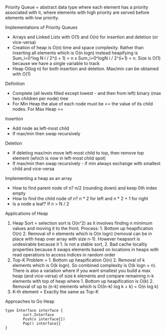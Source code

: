 Priority Queue = abstract data type where each element has a priority associated with it, where elements with high priority are served before elements with low priority.

Implementations of Priority Queues
* Arrays and Linked Lists with O(1) and O(n) for insertion and deletion (or vice-versa)
* Creation of heap is O(n) time and space complexity. Rather than inserting all elements which is O(n logn) instead heapifying is Sum_i=0^log N i / 2^(i + 1) = n x Sum_i=0^logN i / 2^(i+1) = n. Size is O(1) because we have a single variable to track
* Heap O(log n) for both insertion and deletion. Max/min can be obtained with O(1)

Definition
* Complete (all levels filled except lowest - and then from left) binary (max two children per node) tree
* For Min Heap the alue of each node must be <= the value of its child nodes. For Max Heap >=

Insertion 
* Add node as left-most child
* If max/min then swap recursively

Deletion
* If deleting max/min move left-most child to top, then remove top element (which is now in left-most child spot)
* If max/min then swap recursively - if min always exchange with smallest child and vice-versa

Implementing a heap as an array
* How to find parent node of n? n/2 (rounding down) and keep 0th index empty
* How to find the child node of n? n * 2 for left and n * 2 + 1 for right
* Is a node a leaf? If n > N / 2 

Applications of Heap
1. Heap Sort = selection sort is O(n^2) as it involves finding n minimum values and moving it to the front. 
Process: 1. Bottom up heapification O(n) 2. Removal of n elements which is O(n logn) (removal can be in place with heap over array with size n-1). 
However heapsort is undesirable because it 1. Is not a stable sort, 2. Bad cache locality properties because it swaps elements based on locations in heaps with read operations to access indices in random order
2. Top-K Problem = 1. Bottom up heapification O(n) 2. Removal of k elements which is O(k logn). So combined complexity is O(k logn + n). There is also a variation where if you want smallest you build a max heap (and vice-versa) of size k elements and compare remaining n-k elements with top of heap where 1. Bottom up heapification is O(k) 2. Removal of up to (n-k) elements which is O((n-k) log k + k) = O(n log k)
3. K-th element = Exactly the same as Top-K

Approaches to Go Heap
```
type Interface interface {
		sort.Interface
		Push(x interface{})
		Pop() interface{}
}
```